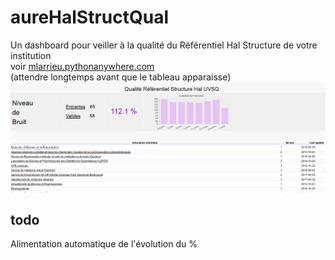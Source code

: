 # aureHalStructQual  
Un dashboard pour veiller à la qualité du Référentiel Hal Structure de votre institution <br />
voir [mlarrieu.pythonanywhere.com](http://mlarrieu.pythonanywhere.com/])<br />
(attendre longtemps avant que le tableau apparaisse)<br />
![snap](static/snapshot.png)

## todo
Alimentation automatique de l'évolution du %
 

